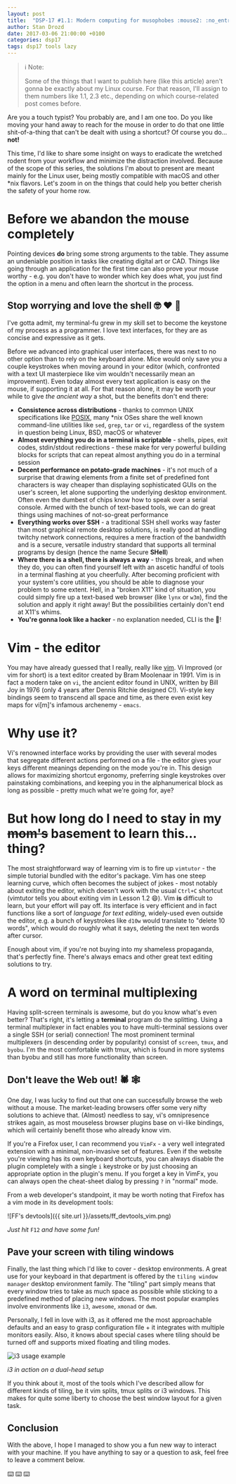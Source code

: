 ```yaml
---
layout: post
title:  "DSP-17 #1.1: Modern computing for musophobes :mouse2: :no_entry_sign:"
author: Stan Drozd
date: 2017-03-06 21:00:00 +0100
categories: dsp17
tags: dsp17 tools lazy
---
```

> :information_source: Note:
>
> Some of the things that I want to publish here (like this article) aren't
> gonna be exactly about my Linux course. For that reason, I'll assign to them
> numbers like 1.1, 2.3 etc., depending on which course-related post comes
> before.

Are you a touch typist? You probably are, and I am one too. Do you like moving
your hand away to reach for the mouse in order to do that one little
shit-of-a-thing that can't be dealt with using a shortcut? Of course you do...
**not!**

This time, I'd like to share some insight on ways to eradicate the wretched
rodent from your workflow and minimize the distraction involved. Because of the
scope of this series, the solutions I'm about to present are meant mainly for
the Linux user, being mostly compatible with macOS and other \*nix flavors.
Let's zoom in on the things that could help you better cherish the safety of
your home row.

# Before we abandon the mouse completely
Pointing devices **do** bring some strong arguments to the table. They assume an
undeniable position in tasks like creating digital art or CAD. Things like going
through an application for the first time can also prove your mouse worthy -
e.g. you don't have to wonder which key does what, you just find the option in a
menu and often learn the shortcut in the process.

## Stop worrying and love the shell :nerd_face: :heart: :shell:
I've gotta admit, my terminal-fu grew in my skill set to become the keystone of
my process as a programmer. I love text interfaces, for they are as concise and
expressive as it gets.

Before we advanced into graphical user interfaces, there was next to no other
option than to rely on the keyboard alone. Mice would only save you a couple
keystrokes when moving around in your editor (which, confronted with a text UI
masterpiece like vim wouldn't necessarily mean an improvement). Even today
almost every text application is easy on the mouse, if supporting it at all. For
that reason alone, it may be worth your while to give _the ancient way_ a shot,
but the benefits don't end there:

* **Consistence across distributions** - thanks to common UNIX specifications
  like [POSIX][posix], many \*nix OSes share the well known command-line
  utilities like `sed`, `grep`, `tar` or `vi`, regardless of the system in
  question being Linux, BSD, macOS or whatever
* **Almost everything you do in a terminal is scriptable** - shells,
  pipes, exit codes, stdin/stdout redirections - these make for very powerful
  building blocks for scripts that can repeat almost anything you do in a
  terminal session
* **Decent performance on potato-grade machines** - it's not much of a surprise
  that drawing elements from a finite set of predefined font characters is way
  cheaper than displaying sophisticated GUIs on the user's screen, let alone
  supporting the underlying desktop environment. Often even the dumbest of chips
  know how to speak over a serial console. Armed with the bunch of text-based
  tools, we can do great things using machines of not-so-great performance
* **Everything works over SSH** - a traditional SSH shell works way faster than
  most graphical remote desktop solutions, is really good at handling twitchy
  network connections, requires a mere fraction of the bandwidth and is a
  secure, versatile industry standard that supports all terminal programs by
  design (hence the name Secure **SHell**)
* **Where there is a shell, there is always a way** - things break, and when
  they do, you can often find yourself left with an ascetic handful of tools in
  a terminal flashing at you cheerfully. After becoming proficient with your
  system's core utilities, you should be able to diagnose your problem to some
  extent. Hell, in a "broken X11" kind of situation, you could simply fire up a
  text-based web browser (like `lynx` or `w3m`), find the solution and apply it
  right away! But the possibilities certainly don't end at X11's whims.
* **You're gonna look like a hacker** - no explanation needed,
  CLI is the :hankey:!

# Vim - **the** editor
You may have already guessed that I really, really like [vim][vim-website].  Vi
Improved (or vim for short) is a text editor created by Bram Moolenaar in 1991\.
Vim is in fact a modern take on `vi`, the ancient editor found in UNIX, written
by Bill Joy in 1976 (only 4 years after Dennis Ritchie designed C!).  Vi-style
key bindings seem to transcend all space and time, as there even exist key maps
for vi[m]'s infamous archenemy - `emacs`.

# Why use it?
Vi's renowned interface works by providing the user with several modes that
segregate different actions performed on a file - the editor gives your keys
different meanings depending on the mode you're in. This design allows for
maximizing shortcut ergonomy, preferring single keystrokes over painstaking
combinations, and keeping you in the alphanumerical block as long as possible -
pretty much what we're going for, aye?

# But how long do I need to stay in my ~~mom's~~ basement to learn this... thing?
The most straightforward way of learning vim is to fire up `vimtutor` - the
simple tutorial bundled with the editor's package. Vim has one steep learning
curve, which often becomes the subject of jokes - most notably about exiting the
editor, which doesn't work with the usual `Ctrl+C` shortcut (vimtutor tells you
about exiting vim in Lesson 1.2 :smile:). Vim **is** difficult to learn, but
your effort will pay off. Its interface is very efficient and in fact functions
like a sort of _language for text editing_, widely-used even outside
the editor, e.g.  a bunch of keystrokes like `d10w` would translate to "delete
10 words", which would do roughly what it says, deleting the next ten words
after cursor.

Enough about vim, if you're not buying into my shameless propaganda, that's
perfectly fine. There's always emacs and other great text editing solutions
to try.

# A word on terminal multiplexing
Having split-screen terminals is awesome, but do you know what's even better?
That's right, it's letting a **terminal** program do the splitting. Using a
terminal multiplexer in fact enables you to have multi-terminal sessions over a
single SSH (or serial) connection! The most prominent terminal multiplexers (in
descending order by popularity) consist of `screen`, `tmux`, and `byobu`. I'm
the most comfortable with tmux, which is found in more systems than byobu and
still has more functionality than screen.

## Don't leave the Web out! :spider: :spider_web:
One day, I was lucky to find out that one can successfully browse the web
without a mouse. The market-leading browsers offer some very nifty solutions to
achieve that. (Almost) needless to say, vi's omnipresence strikes again, as most
mouseless browser plugins base on vi-like bindings, which will certainly benefit
those who already know vim.

If you're a Firefox user, I can recommend you `VimFx` - a very well integrated
extension with a minimal, non-invasive set of features. Even if the website
you're viewing has its own keyboard shortcuts, you can always disable the plugin
completely with a single `i` keystroke or by just choosing an appropriate option
in the plugin's menu. If you forget a key in VimFx, you can always open the
cheat-sheet dialog by pressing `?` in "normal" mode.

From a web developer's standpoint, it may be worth noting that Firefox has a vim
mode in its development tools:

![FF's devtools]({{ site.url }}/assets/ff_devtools_vim.png)

*Just hit* `F12` *and have some fun!*

## Pave your screen with tiling windows
Finally, the last thing which I'd like to cover - desktop environments. A great
use for your keyboard in that department is offered by the `tiling window
manager` desktop environment family. The "tiling" part simply means that every
window tries to take as much space as possible while sticking to a predefined
method of placing new windows. The most popular examples involve environments
like `i3`, `awesome`, `xmonad` or `dwm`.

Personally, I fell in love with i3, as it offered me the most approachable
defaults and an easy to grasp configuration file + it integrates with multiple
monitors easily. Also, it knows about special cases where tiling should be
turned off and supports mixed floating and tiling modes.

![i3 usage example](http://andykdocs.de/development/Productivity/i3-Window-Manager/files/window-setup-for-development/with-i3/Animation-Window-Arrangement-Workflow-Development-with-i3.gif)

*i3 in action on a dual-head setup*

If you think about it, most of the tools which I've described allow for
different kinds of tiling, be it vim splits, tmux splits or i3 windows. This
makes for quite some liberty to choose the best window layout for a given task.

## Conclusion
With the above, I hope I managed to show you a fun new way to interact with your
machine. If you have anything to say or a question to ask, feel free to leave a
comment below.

:keyboard: :keyboard: :keyboard:

[posix]:https://en.wikipedia.org/wiki/POSIX
[vim-website]:http://www.vim.org/
[bram-mol]:https://en.wikipedia.org/wiki/Bram_Moolenaar
